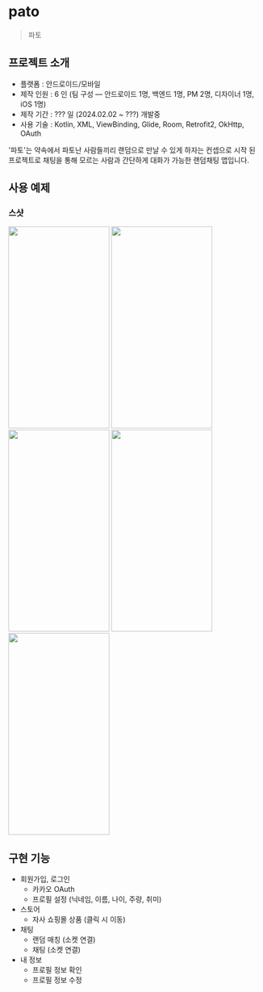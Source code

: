 # pato
> 파토

## 프로젝트 소개

- 플랫폼 : 안드로이드/모바일
- 제작 인원 : 6 인 (팀 구성 ― 안드로이드 1명, 백엔드 1명, PM 2명, 디자이너 1명, iOS 1명)
- 제작 기간 : ??? 일 (2024.02.02 ~ ???) 개발중
- 사용 기술 : Kotlin, XML, ViewBinding, Glide, Room, Retrofit2, OkHttp, OAuth

'파토'는 약속에서 파토난 사람들끼리 랜덤으로 만날 수 있게 하자는 컨셉으로 시작 된<br>
프로젝트로 채팅을 통해 모르는 사람과 간단하게 대화가 가능한 랜덤채팅 앱입니다.<br>

## 사용 예제
<!--
### 시연 영상

https://github.com/JangWoojun/A.child/assets/102157871/fbdfb9e0-137d-4e53-aaab-4bc55ffda427
-->

### 스샷

<div style="text-align: left;">
    <img src="https://github.com/JangWoojun/pato/assets/102157871/4105a2ee-8640-4c3a-adef-414455033372"  width="200" height="400"/>
    <img src="https://github.com/JangWoojun/pato/assets/102157871/a97ba527-a81a-4ddb-98a3-b40d196160d0"  width="200" height="400"/>
    <img src="https://github.com/JangWoojun/pato/assets/102157871/ef5bc4d7-4356-4cea-808f-8b914c114bc6"  width="200" height="400"/>
    <img src="https://github.com/JangWoojun/pato/assets/102157871/5ce2e2f5-792b-4539-9abf-cc45aadf6692"  width="200" height="400"/>
    <img src="https://github.com/JangWoojun/pato/assets/102157871/38b2f1f6-6678-475f-ad7a-ecf18ef93bd7"  width="200" height="400"/>
</div>

## 구현 기능

- 회원가입, 로그인
    - 카카오 OAuth
    - 프로필 설정 (닉네임, 이름, 나이, 주량, 취미)
- 스토어
    - 자사 쇼핑몰 상품 (클릭 시 이동)
- 채팅
    - 랜덤 매칭 (소켓 연결)
    - 채팅 (소켓 연결)
- 내 정보
    - 프로필 정보 확인
    - 프로필 정보 수정


<br>
<!--

## 배운 점 & 아쉬운 점 & 이슈

배운 점 및 아쉬운 점, 이슈 등은 블로그 회로록을 정리하였습니다. 관심 있으시다면 해당 [포스트]()를 확인해주세요.

## 느낀 점

A.아이 프로젝트에서 Kotlin을 사용한 Android 앱 개발 총괄 및 구글 플레이 스토어 출시, A.아이 앱 디자인을 담당하였으며 개발한 주요 기능으로는 가이드 이미지가 있는 카메라 구현이 있습니다. 해당 앱을 통해 처음으로 API, 카메라 등 새로운 기술 사용 및 습득 경험과 팀프로젝트 경험을 얻을 수 있었습니다. 또한 인생 첫 참가한 대회인 'STA+C 2023'에서 최우수상을 수상하게 되면서 스스로 시작한 앱 개발자라는 길에 대한 확신과 노력을 보상 받았다는 기분을 느꼈습니다.

## 설치 방법

- 구글 플레이스토어 주소 : [링크](https://play.google.com/store/apps/details?id=com.woojun.ai)
-->

